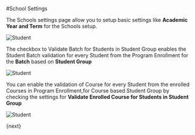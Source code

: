 #School Settings

The Schools settings page allow you to setup basic settings like **Academic Year and Term** for the Schools setup. 

<img class="screenshot" alt="Student" src="/docs/assets/img/schools/student/schools.png">

The checkbox to Validate Batch for Students in Student Group enables the Student Batch validation for every Student from the Program Enrollment for the **Batch** based on **Student Group** 

<img class="screenshot" alt="Student" src="/docs/assets/img/schools/student/student-batch-validation.gif">

You can enable the validation of Course for every Student from the enrolled Courses in Program Enrollment,for Course based Student Group by checking the settings for **Validate Enrolled Course for Students in Student Group**

<img class="screenshot" alt="Student" src="/docs/assets/img/schools/student/student-course-validation.gif">

{next}